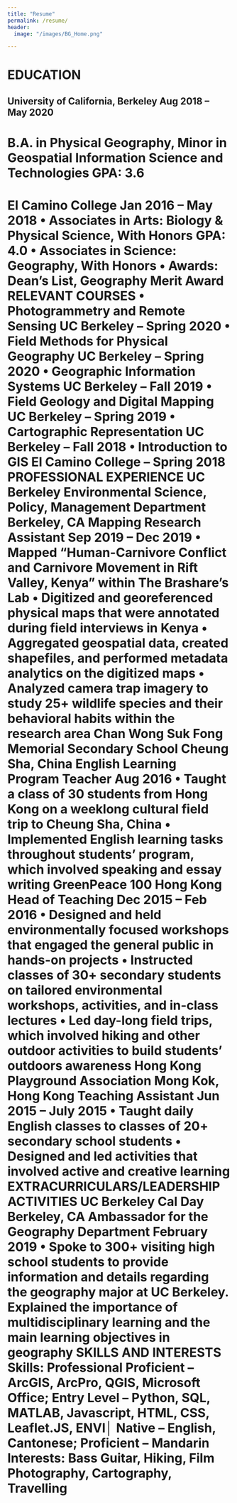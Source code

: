 ```yaml
---
title: "Resume"
permalink: /resume/
header:
  image: "/images/BG_Home.png"

---
```

<body>
<h1>
EDUCATION
</h1>
<h2>
University of California, Berkeley						 	             Aug 2018 – May 2020
</h2>
<h1>
B.A. in Physical Geography, Minor in Geospatial Information Science and Technologies   	    	                               GPA: 3.6
<h1>
El Camino College 								               	Jan 2016 – May 2018
•	Associates in Arts: Biology & Physical Science, With Honors					     GPA: 4.0
•	Associates in Science: Geography, With Honors
•	Awards: Dean’s List, Geography Merit Award
RELEVANT COURSES
•	Photogrammetry and Remote Sensing 					        UC Berkeley – Spring 2020
•	Field Methods for Physical Geography 					        UC Berkeley – Spring 2020
•	Geographic Information Systems 						           UC Berkeley – Fall 2019
•	Field Geology and Digital Mapping 					        	        UC Berkeley – Spring 2019
•	Cartographic Representation 						                        UC Berkeley – Fall 2018
•	Introduction to GIS							             El Camino College – Spring 2018
PROFESSIONAL EXPERIENCE										
UC Berkeley Environmental Science, Policy, Management Department                      		           Berkeley, CA        
Mapping Research Assistant 									   Sep 2019 – Dec 2019
•	Mapped “Human-Carnivore Conflict and Carnivore Movement in Rift Valley, Kenya” within The Brashare’s Lab
•	Digitized and georeferenced physical maps that were annotated during field interviews in Kenya
•	Aggregated geospatial data, created shapefiles, and performed metadata analytics on the digitized maps
•	Analyzed camera trap imagery to study 25+ wildlife species and their behavioral habits within the research area
Chan Wong Suk Fong Memorial Secondary School						 Cheung Sha, China
   English Learning Program Teacher									      	      Aug 2016
•	Taught a class of 30 students from Hong Kong on a weeklong cultural field trip to Cheung Sha, China
•	Implemented English learning tasks throughout students’ program, which involved speaking and essay writing
 GreenPeace 100 									     	             Hong Kong
Head of Teaching						                			  Dec 2015 – Feb 2016
•	Designed and held environmentally focused workshops that engaged the general public in hands-on projects
•	Instructed classes of 30+ secondary students on tailored environmental workshops, activities, and in-class lectures
•	Led day-long field trips, which involved hiking and other outdoor activities to build students’ outdoors awareness
Hong Kong Playground Association						     	      Mong Kok, Hong Kong
Teaching Assistant					                                	     		   Jun 2015 – July 2015
•	Taught daily English classes to classes of 20+ secondary school students
•	Designed and led activities that involved active and creative learning
EXTRACURRICULARS/LEADERSHIP ACTIVITIES
UC Berkeley Cal Day					           		           		           	           Berkeley, CA
Ambassador for the Geography Department    	               						February 2019
•	Spoke to 300+ visiting high school students to provide information and details regarding the geography major at UC Berkeley. Explained the importance of multidisciplinary learning and the main learning objectives in geography
SKILLS AND INTERESTS
Skills: Professional Proficient – ArcGIS, ArcPro, QGIS, Microsoft Office; Entry Level – Python, SQL, MATLAB, Javascript, HTML, CSS, Leaflet.JS, ENVI│ Native – English, Cantonese; Proficient – Mandarin
Interests: Bass Guitar, Hiking, Film Photography, Cartography, Travelling

</body>
